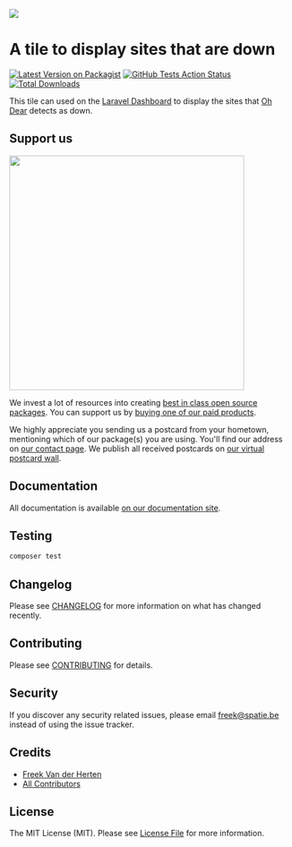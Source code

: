 
[<img src="https://github-ads.s3.eu-central-1.amazonaws.com/support-ukraine.svg?t=1" />](https://supportukrainenow.org)

# A tile to display sites that are down

[![Latest Version on Packagist](https://img.shields.io/packagist/v/spatie/laravel-dashboard-oh-dear-uptime-tile.svg?style=flat-square)](https://packagist.org/packages/spatie/laravel-dashboard-oh-dear-uptime-tile)
[![GitHub Tests Action Status](https://img.shields.io/github/workflow/status/spatie/laravel-dashboard-oh-dear-uptime-tile/run-tests?label=tests)](https://github.com/spatie/laravel-dashboard-oh-dear-uptime-tile/actions?query=workflow%3Arun-tests+branch%3Amaster)
[![Total Downloads](https://img.shields.io/packagist/dt/spatie/laravel-dashboard-oh-dear-uptime-tile.svg?style=flat-square)](https://packagist.org/packages/spatie/laravel-dashboard-oh-dear-uptime-tile)

This tile can used on the [Laravel Dashboard](https://docs.spatie.be/laravel-dashboard) to display the sites that [Oh Dear](https://ohdear.app) detects as down.

## Support us

[<img src="https://github-ads.s3.eu-central-1.amazonaws.com/laravel-dashboard-oh-dear-uptime-tile.jpg?t=1" width="419px" />](https://spatie.be/github-ad-click/laravel-dashboard-oh-dear-uptime-tile)

We invest a lot of resources into creating [best in class open source packages](https://spatie.be/open-source). You can support us by [buying one of our paid products](https://spatie.be/open-source/support-us).

We highly appreciate you sending us a postcard from your hometown, mentioning which of our package(s) you are using. You'll find our address on [our contact page](https://spatie.be/about-us). We publish all received postcards on [our virtual postcard wall](https://spatie.be/open-source/postcards).

## Documentation

All documentation is available [on our documentation site](https://docs.spatie.be/laravel-dashboard).

## Testing

``` bash
composer test
```

## Changelog

Please see [CHANGELOG](CHANGELOG.md) for more information on what has changed recently.

## Contributing

Please see [CONTRIBUTING](CONTRIBUTING.md) for details.

## Security

If you discover any security related issues, please email freek@spatie.be instead of using the issue tracker.

## Credits

- [Freek Van der Herten](https://github.com/freekmurze)
- [All Contributors](../../contributors)

## License

The MIT License (MIT). Please see [License File](LICENSE.md) for more information.
